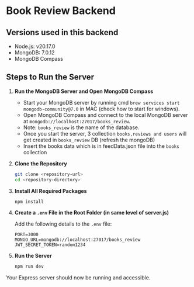 # Book Review Backend

## Versions used in this backend

- Node.js: v20.17.0
- MongoDB: 7.0.12
- MongoDB Compass

## Steps to Run the Server

1. **Run the MongoDB Server and Open MongoDB Compass**

   - Start your MongoDB server by running cmd `brew services start mongodb-community@7.0` in MAC (check how to start for windows).
   - Open MongoDB Compass and connect to the local MongoDB server at `mongodb://localhost:27017/books_review`.
   - Note: `books_review` is the name of the database.
   - Once you start the server, 3 collection `books,reviews and users` will get created in `books_review` DB (refresh the mongoDB)
   - Insert the books data which is in feedData.json file into the `books` collection

2. **Clone the Repository**

   ```sh
   git clone <repository-url>
   cd <repository-directory>
   ```

3. **Install All Required Packages**

   ```sh
   npm install
   ```

4. **Create a `.env` File in the Root Folder (in same level of server.js)**

   Add the following details to the `.env` file:

   ```env
   PORT=3000
   MONGO_URL=mongodb://localhost:27017/books_review
   JWT_SECRET_TOKEN=random1234
   ```

5. **Run the Server**
   ```sh
   npm run dev
   ```

Your Express server should now be running and accessible.
